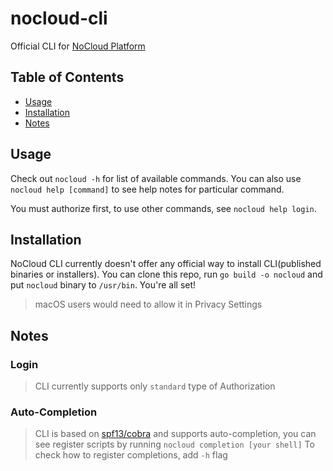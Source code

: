 # nocloud-cli
Official CLI for [NoCloud Platform](https://github.com/slntopp/nocloud)

## Table of Contents
* [Usage](#usage)
* [Installation](#installation)
* [Notes](#notes)

## Usage

Check out `nocloud -h` for list of available commands.
You can also use `nocloud help [command]` to see help notes for particular command.

You must authorize first, to use other commands, see `nocloud help login`.

## Installation

NoCloud CLI currently doesn't offer any official way to install CLI(published binaries or installers).
You can clone this repo, run `go build -o nocloud` and put `nocloud` binary to `/usr/bin`. You're all set!

> macOS users would need to allow it in Privacy Settings

## Notes

### Login

> CLI currently supports only `standard` type of Authorization

### Auto-Completion

> CLI is based on [spf13/cobra](https://github.com/spf13/cobra) and supports auto-completion,
> you can see register scripts by running `nocloud completion [your shell]`
> To check how to register completions, add `-h` flag
